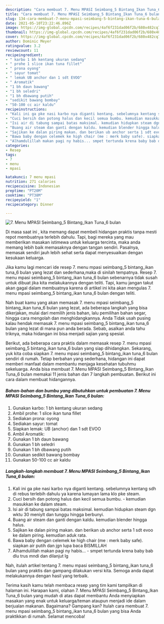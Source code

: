 ```yaml
---
description: "Cara membuat 7. Menu MPASI Seimbang_5 Bintang_Ikan Tuna_6 bulan yang nikmat Untuk Jualan"
title: "Cara membuat 7. Menu MPASI Seimbang_5 Bintang_Ikan Tuna_6 bulan yang nikmat Untuk Jualan"
slug: 134-cara-membuat-7-menu-mpasi-seimbang-5-bintang-ikan-tuna-6-bulan-yang-nikmat-untuk-jualan
date: 2021-05-10T23:22:46.896Z
image: https://img-global.cpcdn.com/recipes/4af6f231dad06f2b/680x482cq70/7-menu-mpasi-seimbang_5-bintang_ikan-tuna_6-bulan-foto-resep-utama.jpg
thumbnail: https://img-global.cpcdn.com/recipes/4af6f231dad06f2b/680x482cq70/7-menu-mpasi-seimbang_5-bintang_ikan-tuna_6-bulan-foto-resep-utama.jpg
cover: https://img-global.cpcdn.com/recipes/4af6f231dad06f2b/680x482cq70/7-menu-mpasi-seimbang_5-bintang_ikan-tuna_6-bulan-foto-resep-utama.jpg
author: Dominic Meyer
ratingvalue: 3.2
reviewcount: 11
recipeingredient:
- " karbo 1 bh kentang ukuran sedang"
- " prohe 1 slice ikan tuna fillet"
- " prona oyong"
- " sayur tomat"
- " lemak UB anchor dan 1 sdt EVOO"
- " Aromatik"
- "1 bh daun bawang"
- "1 bh seledri"
- "1 bh dbawang putih"
- "sedikit bawang bombay"
- "50-100 cc air kaldu"
recipeinstructions:
- "Kali ini ga pke nasi karbo nya diganti kentang. sebelumnya kentang sdh di rebus terlebih dahulu ya karena lumayan lama klo pke steam."
- "Cuci bersih dan potong halus dan kecil semua bumbu. kemudian masukkan ke dalam steam."
- "Isi air di tabung sampai batas maksimal. kemudian hidupkan steam dgn wktu 30 meniylt dan tunggu hingga berbunyi."
- "Buang air steam dan ganti dengan kaldu. kemudian blender hingga halus."
- "Sajikan ke dalan piring makan. dan berikan ub anchor serta 1 sdt evoo ke dalam piring. kemudian aduk rata."
- "Bawa baby dengan celemek ke high chair (me : merk baby safe). siapkan air putih dan jgn lupa baca BISMILLAH"
- "Alhamdulillah makan pagi ny habis... smpet tertunda krena baby bab dlu trus mndi dan dilanjut lg"
categories:
- Resep
tags:
- 7
- menu
- mpasi

katakunci: 7 menu mpasi 
nutrition: 271 calories
recipecuisine: Indonesian
preptime: "PT20M"
cooktime: "PT38M"
recipeyield: "1"
recipecategory: Dinner

---
```



![7. Menu MPASI Seimbang_5 Bintang_Ikan Tuna_6 bulan](https://img-global.cpcdn.com/recipes/4af6f231dad06f2b/680x482cq70/7-menu-mpasi-seimbang_5-bintang_ikan-tuna_6-bulan-foto-resep-utama.jpg)

Di masa  saat ini , kita memang dapat membeli hidangan praktis tanpa mesti repot membuatnya terlebih dahulu. Tapi, bagi mereka yang mau memberikan masakan istimewa untuk keluarga tercinta, maka anda memang lebih baik memasaknya dengan tangan sendiri. Pasalnya, memasak sendiri jauh lebih sehat serta dapat menyesuaikan dengan kesukaan keluarga.

Jika kamu lagi mencari ide resep 7. menu mpasi seimbang_5 bintang_ikan tuna_6 bulan yang lezat dan sederhana,maka di sinilah tempatnya. Resep 7. menu mpasi seimbang_5 bintang_ikan tuna_6 bulan  sebenarnya tidak susah untuk dibuat jika kita melakukannya dengan teliti. Tapi, kamu jangan takut akan gagal dalam membuatnya 
karena di artikel ini kita akan mengulas 7. menu mpasi seimbang_5 bintang_ikan tuna_6 bulan dengan teliti.  



Nah buat kamu yang akan memasak 7. menu mpasi seimbang_5 bintang_ikan tuna_6 bulan yang lezat, ada beberapa langkah yang bisa dikerjakan, mulai dari memilih jenis bahan, lalu pemilihan bahan segar, hingga cara mengolah dan menghidangkannya. Anda Tidak usah pusing kalau hendak memasak 7. menu mpasi seimbang_5 bintang_ikan tuna_6 bulan yang lezat di mana pun anda berada. Sebab, asalkan anda  tahu triknya, maka hidangan ini bisa menjadi sajian yang spesial.

Berikut, ada beberapa cara praktis  dalam memasak resep 7. menu mpasi seimbang_5 bintang_ikan tuna_6 bulan yang siap dihidangkan. Sekarang, yuk kita coba siapkan 7. menu mpasi seimbang_5 bintang_ikan tuna_6 bulan sendiri di rumah. Tetap berbahan yang sederhana, hidangan ini dapat memberi manfaat dalam membantu menjaga kesehatan tubuhmu sekeluarga. Anda bisa membuat 7. Menu MPASI Seimbang_5 Bintang_Ikan Tuna_6 bulan memakai 11 jenis bahan dan 7 langkah pembuatan. Berikut ini cara dalam membuat hidangannya.

<!--inarticleads1-->

##### Bahan-bahan dan bumbu yang dibutuhkan untuk pembuatan 7. Menu MPASI Seimbang_5 Bintang_Ikan Tuna_6 bulan:

1. Gunakan  karbo: 1 bh kentang ukuran sedang
1. Ambil  prohe: 1 slice ikan tuna fillet
1. Sediakan  prona: oyong
1. Sediakan  sayur: tomat
1. Siapkan  lemak: UB (anchor) dan 1 sdt EVOO
1. Ambil  Aromatik:
1. Gunakan 1 bh daun bawang
1. Gunakan 1 bh seledri
1. Gunakan 1 bh dbawang putih
1. Gunakan sedikit bawang bombay
1. Gunakan 50-100 cc air kaldu




<!--inarticleads2-->

##### Langkah-langkah membuat 7. Menu MPASI Seimbang_5 Bintang_Ikan Tuna_6 bulan:

1. Kali ini ga pke nasi karbo nya diganti kentang. sebelumnya kentang sdh di rebus terlebih dahulu ya karena lumayan lama klo pke steam.
1. Cuci bersih dan potong halus dan kecil semua bumbu. - kemudian masukkan ke dalam steam.
1. Isi air di tabung sampai batas maksimal. kemudian hidupkan steam dgn wktu 30 meniylt dan tunggu hingga berbunyi.
1. Buang air steam dan ganti dengan kaldu. kemudian blender hingga halus.
1. Sajikan ke dalan piring makan. dan berikan ub anchor serta 1 sdt evoo ke dalam piring. kemudian aduk rata.
1. Bawa baby dengan celemek ke high chair (me : merk baby safe). siapkan air putih dan jgn lupa baca BISMILLAH
1. Alhamdulillah makan pagi ny habis... - smpet tertunda krena baby bab dlu trus mndi dan dilanjut lg




Nah, itulah artikel tentang  7. menu mpasi seimbang_5 bintang_ikan tuna_6 bulan  yang praktis dan gampang dilakukan versi kita. Semoga anda dapat melakukannya dengan hasil yang terbaik. 

Terima kasih kamu telah membaca resep yang tim kami tampilkan di halaman ini. Harapan kami, olahan  7. Menu MPASI Seimbang_5 Bintang_Ikan Tuna_6 bulan yang mudah di atas dapat membantu Anda menyiapkan masakan yang enak untuk keluarga/teman ataupun menjadi ide dalam berjualan makanan. Bagaimana? Gampang kan? Itulah cara membuat 7. menu mpasi seimbang_5 bintang_ikan tuna_6 bulan yang bisa Anda praktikkan di rumah. Selamat mencoba!

